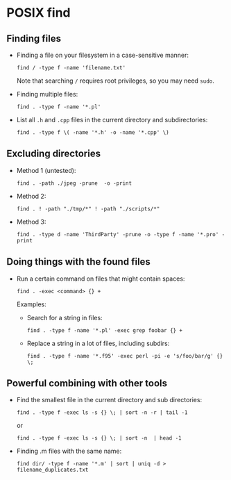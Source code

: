 # POSIX find

## Finding files

* Finding a file on your filesystem in a case-sensitive manner:

  ```text
  find / -type f -name 'filename.txt'
  ```

  Note that searching `/` requires root privileges, so you may need `sudo`.

* Finding multiple files:

  ```text
  find . -type f -name '*.pl'
  ```

* List all `.h` and `.cpp` files in the current directory and subdirectories:

  ```text
  find . -type f \( -name '*.h' -o -name '*.cpp' \)
  ```

## Excluding directories

* Method 1 (untested):

  ```text
  find . -path ./jpeg -prune  -o -print
  ```

* Method 2:

  ```text
  find . ! -path "./tmp/*" ! -path "./scripts/*"
  ```

* Method 3:

  ```text
  find . -type d -name 'ThirdParty' -prune -o -type f -name '*.pro' -print
  ```

## Doing things with the found files

* Run a certain command on files that might contain spaces:

  ```text
  find . -exec <command> {} +
  ```

  Examples:

  * Search for a string in files:

    ```text
    find . -type f -name '*.pl' -exec grep foobar {} +
    ```

  * Replace a string in a lot of files, including subdirs:

    ```text
    find . -type f -name '*.f95' -exec perl -pi -e 's/foo/bar/g' {} \;
    ```

## Powerful combining with other tools

* Find the smallest file in the current directory and sub directories:

  ```text
  find . -type f -exec ls -s {} \; | sort -n -r | tail -1
  ```

  or

  ```text
  find . -type f -exec ls -s {} \; | sort -n  | head -1
  ```

* Finding .m files with the same name:

  ```text
  find dir/ -type f -name '*.m' | sort | uniq -d > filename_duplicates.txt
  ```

